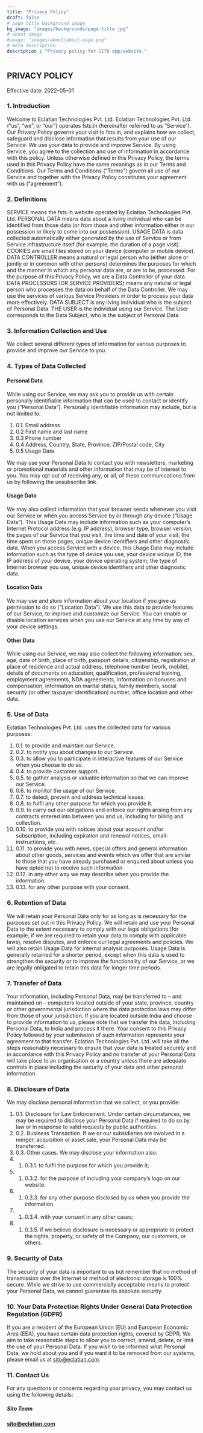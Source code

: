 ```yaml
---
title: "Privacy Policy"
draft: false
# page title background image
bg_image: "images/backgrounds/page-title.jpg"
# about image
#image: "images/about/about-page.png"
# meta description
description : "Privacy policy for SITO app/website."
---
```


## PRIVACY POLICY
Effective date: 2022-05-01

### 1. Introduction
Welcome to Eclatian Technologies Pvt. Ltd.
Eclatian Technologies Pvt. Ltd. (“us”, “we”, or “our”) operates fsts.in (hereinafter referred to as “Service”).
Our Privacy Policy governs your visit to fsts.in, and explains how we collect, safeguard and disclose information that results from your use of our Service.
We use your data to provide and improve Service. By using Service, you agree to the collection and use of information in accordance with this policy. Unless otherwise defined in this Privacy Policy, the terms used in this Privacy Policy have the same meanings as in our Terms and Conditions.
Our Terms and Conditions (“Terms”) govern all use of our Service and together with the Privacy Policy constitutes your agreement with us (“agreement”).
### 2. Definitions
SERVICE means the fsts.in website operated by Eclatian Technologies Pvt. Ltd.
PERSONAL DATA means data about a living individual who can be identified from those data (or from those and other information either in our possession or likely to come into our possession).
USAGE DATA is data collected automatically either generated by the use of Service or from Service infrastructure itself (for example, the duration of a page visit).
COOKIES are small files stored on your device (computer or mobile device).
DATA CONTROLLER means a natural or legal person who (either alone or jointly or in common with other persons) determines the purposes for which and the manner in which any personal data are, or are to be, processed. For the purpose of this Privacy Policy, we are a Data Controller of your data.
DATA PROCESSORS (OR SERVICE PROVIDERS) means any natural or legal person who processes the data on behalf of the Data Controller. We may use the services of various Service Providers in order to process your data more effectively.
DATA SUBJECT is any living individual who is the subject of Personal Data.
THE USER is the individual using our Service. The User corresponds to the Data Subject, who is the subject of Personal Data.
### 3. Information Collection and Use
We collect several different types of information for various purposes to provide and improve our Service to you.
### 4. Types of Data Collected
#### Personal Data
While using our Service, we may ask you to provide us with certain personally identifiable information that can be used to contact or identify you (“Personal Data”). Personally identifiable information may include, but is not limited to:
1. 0.1. Email address
2. 0.2 First name and last name
3. 0.3 Phone number
4. 0.4 Address, Country, State, Province, ZIP/Postal code, City
5. 0.5 Usage Data


We may use your Personal Data to contact you with newsletters, marketing or promotional materials and other information that may be of interest to you. You may opt out of receiving any, or all, of these communications from us by following the unsubscribe link.
#### Usage Data
We may also collect information that your browser sends whenever you visit our Service or when you access Service by or through any device (“Usage Data”).
This Usage Data may include information such as your computer’s Internet Protocol address (e.g. IP address), browser type, browser version, the pages of our Service that you visit, the time and date of your visit, the time spent on those pages, unique device identifiers and other diagnostic data.
When you access Service with a device, this Usage Data may include information such as the type of device you use, your device unique ID, the IP address of your device, your device operating system, the type of Internet browser you use, unique device identifiers and other diagnostic data.
#### Location Data
We may use and store information about your location if you give us permission to do so (“Location Data”). We use this data to provide features of our Service, to improve and customize our Service.
You can enable or disable location services when you use our Service at any time by way of your device settings.
#### Other Data
While using our Service, we may also collect the following information: sex, age, date of birth, place of birth, passport details, citizenship, registration at place of residence and actual address, telephone number (work, mobile), details of documents on education, qualification, professional training, employment agreements, NDA agreements, information on bonuses and compensation, information on marital status, family members, social security (or other taxpayer identification) number, office location and other data.


### 5. Use of Data
Eclatian Technologies Pvt. Ltd. uses the collected data for various purposes:
1. 0.1. to provide and maintain our Service.
1. 0.2. to notify you about changes to our Service.
1. 0.3. to allow you to participate in interactive features of our Service when you choose to do so.
1. 0.4. to provide customer support.
1. 0.5. to gather analysis or valuable information so that we can improve our Service.
1. 0.6. to monitor the usage of our Service.
1. 0.7. to detect, prevent and address technical issues.
1. 0.8. to fulfil any other purpose for which you provide it.
1. 0.9. to carry out our obligations and enforce our rights arising from any contracts entered into between you and us, including for billing and collection.
1. 0.10. to provide you with notices about your account and/or subscription, including expiration and renewal notices, email-instructions, etc.
1. 0.11. to provide you with news, special offers and general information about other goods, services and events which we offer that are similar to those that you have already purchased or enquired about unless you have opted not to receive such information.
1. 0.12. in any other way we may describe when you provide the information.
1. 0.13. for any other purpose with your consent.


### 6. Retention of Data
We will retain your Personal Data only for as long as is necessary for the purposes set out in this Privacy Policy. We will retain and use your Personal Data to the extent necessary to comply with our legal obligations (for example, if we are required to retain your data to comply with applicable laws), resolve disputes, and enforce our legal agreements and policies.
We will also retain Usage Data for internal analysis purposes. Usage Data is generally retained for a shorter period, except when this data is used to strengthen the security or to improve the functionality of our Service, or we are legally obligated to retain this data for longer time periods.
### 7. Transfer of Data
Your information, including Personal Data, may be transferred to – and maintained on – computers located outside of your state, province, country or other governmental jurisdiction where the data protection laws may differ from those of your jurisdiction.
If you are located outside India and choose to provide information to us, please note that we transfer the data, including Personal Data, to India and process it there.
Your consent to this Privacy Policy followed by your submission of such information represents your agreement to that transfer.
Eclatian Technologies Pvt. Ltd. will take all the steps reasonably necessary to ensure that your data is treated securely and in accordance with this Privacy Policy and no transfer of your Personal Data will take place to an organisation or a country unless there are adequate controls in place including the security of your data and other personal information.


### 8. Disclosure of Data
We may disclose personal information that we collect, or you provide:
1. 0.1. Disclosure for Law Enforcement.
Under certain circumstances, we may be required to disclose your Personal Data if required to do so by law or in response to valid requests by public authorities.
1. 0.2. Business Transaction.
If we or our subsidiaries are involved in a merger, acquisition or asset sale, your Personal Data may be transferred.
1. 0.3. Other cases. We may disclose your information also:
1. 1. 0.3.1. to fulfil the purpose for which you provide it;
1. 1. 0.3.2. for the purpose of including your company’s logo on our website.
1. 1. 0.3.3. for any other purpose disclosed by us when you provide the information.
1. 1. 0.3.4. with your consent in any other cases;
1. 1. 0.3.5. if we believe disclosure is necessary or appropriate to protect the rights, property, or safety of the Company, our customers, or others.

### 9. Security of Data
The security of your data is important to us but remember that no method of transmission over the Internet or method of electronic storage is 100% secure. While we strive to use commercially acceptable means to protect your Personal Data, we cannot guarantee its absolute security.

### 10. Your Data Protection Rights Under General Data Protection Regulation (GDPR)
If you are a resident of the European Union (EU) and European Economic Area (EEA), you have certain data protection rights, covered by GDPR.
We aim to take reasonable steps to allow you to correct, amend, delete, or limit the use of your Personal Data.
If you wish to be informed what Personal Data, we hold about you and if you want it to be removed from our systems, please email us at [sito@eclatian.com](mailto:sito@eclatian.com).

### 11. Contact Us

For any questions or concerns regarding your privacy, you may contact us using the following details:


##### **Sito Team**
[**sito@eclatian.com**](mailto:sito@eclatian.com)


